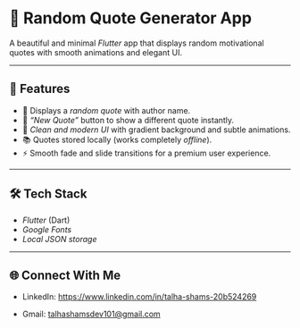 # 🌟 Random Quote Generator App

A beautiful and minimal *Flutter* app that displays random motivational quotes with smooth animations and elegant UI.  

---

## 🧠 Features

- 📝 Displays a *random quote* with author name.  
- 🔁 *“New Quote”* button to show a different quote instantly.  
- 🎨 *Clean and modern UI* with gradient background and subtle animations.  
- 📚 Quotes stored locally (works completely *offline*).  
- ⚡ Smooth fade and slide transitions for a premium user experience.

---


## 🛠 Tech Stack

- *Flutter* (Dart)
- *Google Fonts*
- *Local JSON storage*

---


## 🌐 Connect With Me  

- LinkedIn: https://www.linkedin.com/in/talha-shams-20b524269
  
- Gmail: talhashamsdev101@gmail.com
